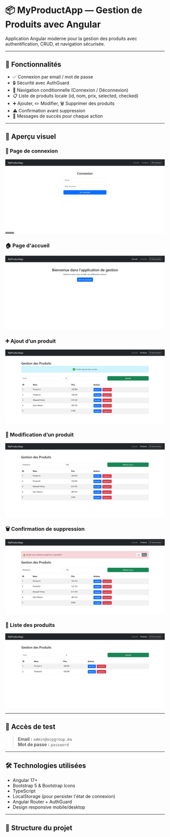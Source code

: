 # 📦 MyProductApp — Gestion de Produits avec Angular

Application Angular moderne pour la gestion des produits avec authentification, CRUD, et navigation sécurisée.

---

## 🚀 Fonctionnalités

- ✅ Connexion par email / mot de passe
- 🔒 Sécurité avec AuthGuard
- 🧭 Navigation conditionnelle (Connexion / Déconnexion)
- 📋 Liste de produits locale (id, nom, prix, selected, checked)
- ➕ Ajouter, ✏️ Modifier, 🗑 Supprimer des produits
- ⚠ Confirmation avant suppression
- 🎉 Messages de succès pour chaque action

---

## 📸 Aperçu visuel

### 🔐 Page de connexion
![Login](./screenshots/login.jpg)

### 🏠 Page d'accueil
![Accueil](./screenshots/acceuil.jpg)

### ➕ Ajout d’un produit
![Ajout](./screenshots/ajout.jpg)

### 📝 Modification d’un produit
![Édition](./screenshots/edit.jpg)

### 🗑️ Confirmation de suppression
![Suppression](./screenshots/delete.jpg)

### 📄 Liste des produits
![Liste](./screenshots/listProduct.jpg)

---

## 🧪 Accès de test

> **Email :** `admin@ocpgroup.ma`  
> **Mot de passe :** `password`

---

## 🛠 Technologies utilisées

- Angular 17+
- Bootstrap 5 & Bootstrap Icons
- TypeScript
- LocalStorage (pour persister l'état de connexion)
- Angular Router + AuthGuard
- Design responsive mobile/desktop

---

## 📁 Structure du projet
